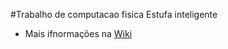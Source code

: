 #Trabalho de computacao fisica
Estufa inteligente
* Mais ifnormações na [Wiki](https://github.com/mazzer2009/CompFisica/wiki)
